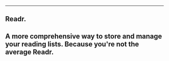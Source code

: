 ------
Readr.
------
A more comprehensive way to store and manage your reading lists. Because you're not the average Readr.
------
